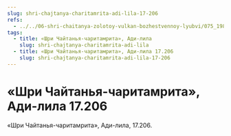 ```yaml
---
slug: shri-chajtanya-charitamrita-adi-lila-17-206
refs:
  - ../../06-shri-chaitanya-zolotoy-vulkan-bozhestvennoy-lyubvi/075_1982-05-04-a2-b1_sridharmj_nitjananda_prabhu_i_shri_chajtanja-velikodushnye_rasprostraniteli_soznanija_krishny.md
tags:
  - title: «Шри Чайтанья-чаритамрита», Ади-лила
    slug: shri-chajtanya-charitamrita-adi-lila
  - title: «Шри Чайтанья-чаритамрита», Ади-лила 17.206
    slug: shri-chajtanya-charitamrita-adi-lila-17-206
---
```


# «Шри Чайтанья-чаритамрита», Ади-лила 17.206

«Шри Чайтанья-чаритамрита», Ади-лила, 17.206.
